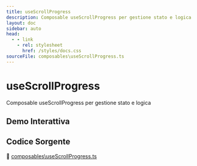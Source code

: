 ```yaml
---
title: useScrollProgress
description: Composable useScrollProgress per gestione stato e logica
layout: doc
sidebar: auto
head:
  - - link
    - rel: stylesheet
      href: /styles/docs.css
sourceFile: composables\useScrollProgress.ts
---
```


# useScrollProgress

Composable useScrollProgress per gestione stato e logica

## Demo Interattiva

<ClientOnly>
<ExampleContainer component="useScrollProgress" />
</ClientOnly>

## Codice Sorgente

📁 [composables\useScrollProgress.ts](https://github.com/alicemandelli/portfolio/blob/main/src/composables\useScrollProgress.ts)


